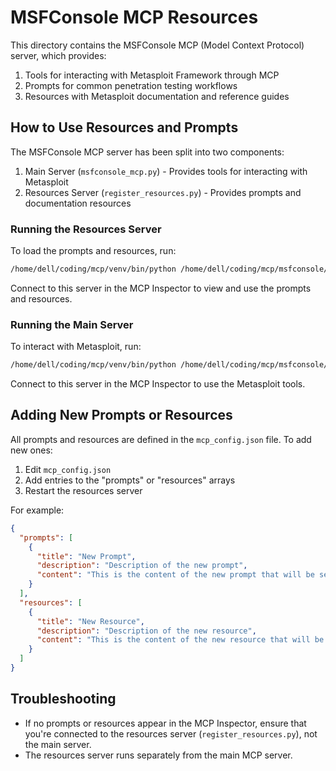 # MSFConsole MCP Resources

This directory contains the MSFConsole MCP (Model Context Protocol) server, which provides:

1. Tools for interacting with Metasploit Framework through MCP
2. Prompts for common penetration testing workflows
3. Resources with Metasploit documentation and reference guides

## How to Use Resources and Prompts

The MSFConsole MCP server has been split into two components:

1. Main Server (`msfconsole_mcp.py`) - Provides tools for interacting with Metasploit
2. Resources Server (`register_resources.py`) - Provides prompts and documentation resources

### Running the Resources Server

To load the prompts and resources, run:

```bash
/home/dell/coding/mcp/venv/bin/python /home/dell/coding/mcp/msfconsole/register_resources.py
```

Connect to this server in the MCP Inspector to view and use the prompts and resources.

### Running the Main Server

To interact with Metasploit, run:

```bash
/home/dell/coding/mcp/venv/bin/python /home/dell/coding/mcp/msfconsole/msfconsole_mcp.py
```

Connect to this server in the MCP Inspector to use the Metasploit tools.

## Adding New Prompts or Resources

All prompts and resources are defined in the `mcp_config.json` file. To add new ones:

1. Edit `mcp_config.json`
2. Add entries to the "prompts" or "resources" arrays
3. Restart the resources server

For example:

```json
{
  "prompts": [
    {
      "title": "New Prompt",
      "description": "Description of the new prompt",
      "content": "This is the content of the new prompt that will be sent to the LLM"
    }
  ],
  "resources": [
    {
      "title": "New Resource",
      "description": "Description of the new resource",
      "content": "This is the content of the new resource that will be available to the LLM"
    }
  ]
}
```

## Troubleshooting

- If no prompts or resources appear in the MCP Inspector, ensure that you're connected to the resources server (`register_resources.py`), not the main server.
- The resources server runs separately from the main MCP server.
